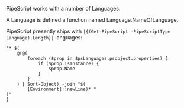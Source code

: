 PipeScript works with a number of Languages.

A Language is defined a function named Language.NameOfLanguage.

PipeScript presently ships with `|{(Get-PipeScript -PipeScriptType Language).Length}|` languages:

~~~PipeScript{
"* $(
    @(@(
        foreach ($prop in $psLanguages.psobject.properties) {
            if ($prop.IsInstance) {
                $prop.Name
            }
        }
    ) | Sort-Object) -join "$(
        [Environment]::newLine)* "
)"
}
~~~
